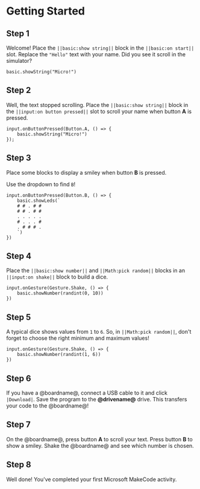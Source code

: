 # Getting Started

## Step 1

Welcome! Place the ``||basic:show string||`` block in the ``||basic:on start||`` slot. Replace the ``"Hello"`` text with your name. Did you see it scroll in the simulator?

```blocks
basic.showString("Micro!")
```

## Step 2

Well, the text stopped scrolling. Place the ``||basic:show string||`` block in the ``||input:on button pressed||`` slot to scroll your name when button **A** is pressed.

```blocks
input.onButtonPressed(Button.A, () => {
    basic.showString("Micro!")
});
```

## Step 3

Place some blocks to display a smiley when button **B** is pressed.

Use the dropdown to find ``B``!

```blocks
input.onButtonPressed(Button.B, () => {
    basic.showLeds(`
    # # . # #
    # # . # #
    . . . . .
    # . . . #
    . # # # .
    `)
})
```

## Step 4

Place the ``||basic:show number||`` and ``||Math:pick random||`` blocks in an ``||input:on shake||`` block to build a dice.

```blocks
input.onGesture(Gesture.Shake, () => {
    basic.showNumber(randint(0, 10))
})
```

## Step 5

A typical dice shows values from `1` to `6`. So, in ``||Math:pick random||``, don't forget to choose the right minimum and maximum values!

```blocks
input.onGesture(Gesture.Shake, () => {
    basic.showNumber(randint(1, 6))
})
```

## Step 6

If you have a @boardname@, connect a USB cable to it and click ``|Download|``. Save the program to the **@drivename@** drive. This transfers your code to the @boardname@!

## Step 7

On the @boardname@, press button **A** to scroll your text. Press button **B** to show a smiley. Shake the @boardname@ and see which number is chosen.

## Step 8

Well done! You've completed your first Microsoft MakeCode activity.
